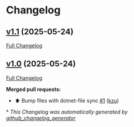 # Changelog

## [v1.1](https://github.com/devlooped/actions-runcsharp/tree/v1.1) (2025-05-24)

[Full Changelog](https://github.com/devlooped/actions-runcsharp/compare/v1.0...v1.1)

## [v1.0](https://github.com/devlooped/actions-runcsharp/tree/v1.0) (2025-05-24)

[Full Changelog](https://github.com/devlooped/actions-runcsharp/compare/981192366e9a55ad58810c1ad0350ab67d33f003...v1.0)

**Merged pull requests:**

- ⬆️ Bump files with dotnet-file sync [\#1](https://github.com/devlooped/actions-runcsharp/pull/1) ([kzu](https://github.com/kzu))



\* *This Changelog was automatically generated by [github_changelog_generator](https://github.com/github-changelog-generator/github-changelog-generator)*
